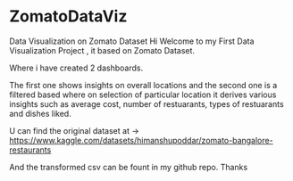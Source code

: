 # ZomatoDataViz
Data Visualization on Zomato Dataset 
Hi Welcome to my First Data Visualization Project , it based on Zomato Dataset.

Where i have created 2 dashboards.

The first one shows insights on overall locations and the second one is a filtered based where on selection of particular location it derives various insights
such as average cost, number of restuarants, types of restuarants and dishes liked.

U can find the original dataset at -> https://www.kaggle.com/datasets/himanshupoddar/zomato-bangalore-restaurants

And the transformed csv can be fount in my github repo.
Thanks

